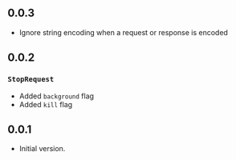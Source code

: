 ## 0.0.3

* Ignore string encoding when a request or response is encoded

## 0.0.2

### `StopRequest`

* Added `background` flag
* Added `kill` flag

## 0.0.1

* Initial version.

